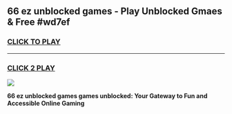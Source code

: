 
## 66 ez unblocked games - Play Unblocked Gmaes & Free #wd7ef
<h3>
<a href="https://news.freeplayer.one?title=66_ez_unblocked_games&ref=24F">CLICK TO PLAY</a></h3>
<hr>

<h3>
<a href="https://news.freeplayer.one?title=66_ez_unblocked_games&ref=24F">CLICK 2 PLAY</a>
  
</h3>

<a href="https://news.freeplayer.one?title=66_ez_unblocked_games&ref=24F/"><img src="https://clearcache.store/games.png"></a>


**66 ez unblocked games games unblocked: Your Gateway to Fun and Accessible Online Gaming**
